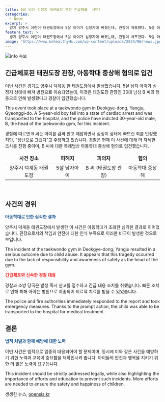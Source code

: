 ```yaml
---
title: 5살 남아 심정지 태권도장 관장 긴급체포  사연!
categories:
  - News
excerpt: >
  경기 양주시 어린이 태권도장에서 5살 아이가 심정지에 빠졌는데, 관장이 체포됐다. 5살 아이 신고 후 심폐소생술 받고 중환자실에서 치료 중. 태권도장 관장이 아이를 감싸 안고 심정지 상태 유발한 혐의. 관장은 장난 주장하지만 경찰은 아동학대 중상해 혐의로 수사 중.
feature_text: >
  경기 양주시 어린이 태권도장에서 5살 아이가 심정지에 빠졌는데, 관장이 체포됐다. 5살 아이 신고 후 심폐소생술 받고 중환자실에서 치료 중. 태권도장 관장이 아이를 감싸 안고 심정지 상태 유발한 혐의. 관장은 장난 주장하지만 경찰은 아동학대 중상해 혐의로 수사 중.
image: 'https://www.behealthy4u.com/wp-content/uploads/2024/06/news.jpg'
---
```


<p><img src="https://www.behealthy4u.com/wp-content/uploads/2024/06/news.jpg" alt="info 속보" /></p>

<h2 data-ke-size="size26">긴급체포된 태권도장 관장, 아동학대 중상해 혐의로 입건</h2>

<p>이번 사건은 경기도 양주시 덕계동 한 태권도장에서 발생했습니다. 5살 남자 아이가 심정지 상태에 빠져 병원으로 이송되었는데, 이것은 태권도장 관장인 30대 남성 B 씨의 행동으로 인해 발생했다고 경찰이 입건했습니다.</p>

<p data-ke-size="size16">This event took place at a taekwondo gym in Deokgye-dong, Yangju, Gyeonggi-do. A 5-year-old boy fell into a state of cardiac arrest and was transported to the hospital, and the police have indicted 30-year-old male, B, the head of the taekwondo gym, for this incident.</p>

<p data-ke-size="size16">경찰에 따르면 B 씨는 아이를 감싸 안고 제압하면서 심정지 상태에 빠뜨린 죄를 인정했지만, "장난으로 그랬다"고 주장하고 있습니다. 경찰은 현재 이 사건에 대해 더 자세한 조사를 진행 중이며, B 씨에 대한 특례법상 아동학대 중상해 혐의로 입건했습니다.</p>

<table>
<thead>
<tr>
<td style="text-align: center; height: 17px;"><b>사건 장소</b></td>
<td style="text-align: center; height: 17px;"><b>피해자</b></td>
<td style="text-align: center; height: 17px;"><b>피의자</b></td>
<td style="text-align: center; height: 17px;"><b>혐의</b></td>
</tr>
</thead>
<tbody>
<tr>
<td style="text-align: center; height: 17px;">양주시 덕계동 태권도장</td>
<td style="text-align: center; height: 17px;">5살 남자아이</td>
<td style="text-align: center; height: 17px;">B 씨 (태권도장 관장)</td>
<td style="text-align: center; height: 17px;">아동학대 중상해</td>
</tr>
</tbody>
</table>

<p data-ke-size="size16">&nbsp;</p>

<h2 data-ke-size="size26">사건의 경위</h2>

<p><b><span style="color: #1a5490;">아동학대로 인한 심각한 결과</span></b></p>

<p>양주시 덕계동 태권도장에서 발생한 이 사건은 아동학대가 초래한 심각한 결과로 이어졌습니다. 관장으로서의 책임과 안전에 대한 인식 부족으로 이러한 비극이 발생한 것으로 보입니다. </p>

<p data-ke-size="size16">The incident at the taekwondo gym in Deokgye-dong, Yangju resulted in a serious outcome due to child abuse. It appears that this tragedy occurred due to the lack of responsibility and awareness of safety as the head of the gym.</p>

<p><b><span style="color: #ee2323;">긴급체포와 신속한 경찰 대응</span></b></p>

<p>경찰과 소방 당국은 발생 즉시 신고를 접수하고 긴급 대응 조치를 취했습니다. 빠른 조치로 인해 피해 아이는 병원으로 이송되어 의료적 치료를 받을 수 있었습니다.</p>

<p data-ke-size="size16">The police and fire authorities immediately responded to the report and took emergency measures. Thanks to the prompt action, the child was able to be transported to the hospital for medical treatment.</p>

<h2 data-ke-size="size26">결론</h2>

<p><b><span style="color: #1a5490;">법적 처벌과 함께 예방에 대한 노력</span></b></p>

<p>이번 사건은 법적으로 엄중히 대응되어야 할 문제이며, 동시에 이와 같은 사건을 예방하기 위한 노력과 교육이 중요함을 재확인시켜 줍니다. 아이들의 안전과 행복을 지키기 위한 더 많은 노력이 요구됩니다.</p>

<p data-ke-size="size16">This incident should be strictly addressed legally, while also highlighting the importance of efforts and education to prevent such incidents. More efforts are needed to ensure the safety and happiness of children.</p>
생생한 뉴스, <a href="https://opensis.kr" rel="dofollow">opensis.kr</a>


